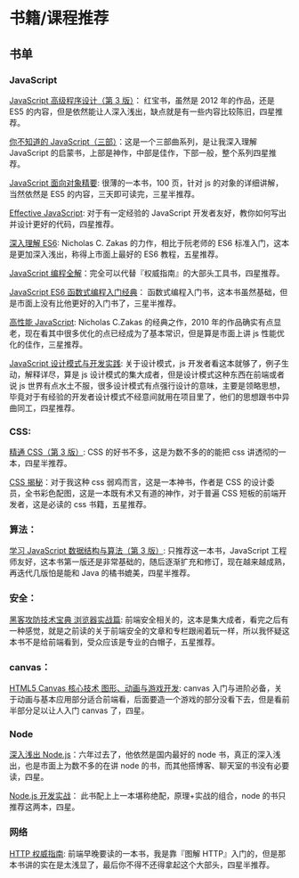 # 书籍/课程推荐

## 书单

### JavaScript

[JavaScript 高级程序设计（第 3 版）](https://book.douban.com/subject/10546125/)： 红宝书，虽然是 2012 年的作品，还是 ES5 的内容，但是依然能让人深入浅出，缺点就是有一些内容比较陈旧，四星推荐。

[你不知道的 JavaScript（三部）](https://book.douban.com/subject/26351021/)：这是一个三部曲系列，是让我深入理解 JavaScript 的启蒙书，上部是神作，中部是佳作，下部一般，整个系列四星推荐。

[JavaScript 面向对象精要](https://book.douban.com/subject/26352658/): 很薄的一本书，100 页，针对 js 的对象的详细讲解，当然依然是 ES5 的内容，三天即可读完，三星半推荐。

[Effective JavaScript](https://book.douban.com/subject/25786138/): 对于有一定经验的 JavaScript 开发者友好，教你如何写出并设计更好的代码，四星推荐。

[深入理解 ES6](https://book.douban.com/subject/27072230/): Nicholas C. Zakas 的力作，相比于阮老师的 ES6 标准入门，这本是更加深入浅出，称得上市面上最好的 ES6 教程，五星推荐。

[JavaScript 编程全解](https://book.douban.com/subject/25767719/)：完全可以代替『权威指南』的大部头工具书，四星推荐。

[JavaScript ES6 函数式编程入门经典](https://book.douban.com/subject/30180100/)： 函数式编程入门书，这本书虽然基础，但是市面上没有比他更好的入门书了，三星半推荐。

[高性能 JavaScript](https://book.douban.com/subject/5362856/): Nicholas C.Zakas 的经典之作，2010 年的作品确实有点显老，现在看其中很多优化的点已经成为了基本常识，但是算是市面上讲 js 性能优化的佳作，三星推荐。

[JavaScript 设计模式与开发实践](https://book.douban.com/subject/26382780/): 关于设计模式，js 开发者看这本就够了，例子生动，解释详尽，算是 js 设计模式的集大成者，但是设计模式这种东西在前端或者说 js 世界有点水土不服，很多设计模式有点强行设计的意味，主要是领略思想，毕竟对于有经验的开发者设计模式不经意间就用在项目里了，他们的思想跟书中异曲同工，四星推荐。

### CSS:

[精通 CSS（第 3 版）](https://book.douban.com/subject/30450258/): CSS 的好书不多，这是为数不多的的能把 css 讲透彻的一本，四星半推荐。

[CSS 揭秘](https://book.douban.com/subject/26745943/)：对于我这种 css 弱鸡而言，这是一本神书，作者是 CSS 的设计委员，全书彩色配图，这是一本既有术又有道的神作，对于普遍 CSS 短板的前端开发者，这是必读的 css 书籍，五星推荐。

### 算法：

[学习 JavaScript 数据结构与算法（第 3 版）](https://book.douban.com/subject/33441631/): 只推荐这一本书，JavaScript 工程师友好，这本书第一版还是非常基础的，随后逐渐扩充和修订，现在越来越成熟，再迭代几版怕是能和 Java 的橘书媲美，四星半推荐。

### 安全：

[黑客攻防技术宝典 浏览器实战篇](https://book.douban.com/subject/26880889/): 前端安全相关的，这本是集大成者，看完之后有一种感觉，就是之前读的关于前端安全的文章和专栏跟闹着玩一样，所以我怀疑这本书不是给前端看到，受众应该是专业的白帽子，五星推荐。

### canvas：

[HTML5 Canvas 核心技术 图形、动画与游戏开发](https://book.douban.com/subject/24533314/): canvas 入门与进阶必备，关于动画与基本应用部分适合前端看，后面要造一个游戏的部分没看下去，但是看前半部分足以让人入门 canvas 了，四星。

### Node

[深入浅出 Node.js](https://book.douban.com/subject/25768396/)：六年过去了，他依然是国内最好的 node 书，真正的深入浅出，也是市面上为数不多的在讲 node 的书，而其他搭博客、聊天室的书没有必要读，四星。

[Node.js 开发实战](https://book.douban.com/subject/30373587/)： 此书配上上一本堪称绝配，原理+实战的组合，node 的书只推荐这两本，四星。

### 网络

[HTTP 权威指南](https://book.douban.com/subject/10746113/): 前端早晚要读的一本书，我是靠『图解 HTTP』入门的，但是那本书讲的实在是太浅显了，最后你不得不还得拿起这个大部头，四星半推荐。
